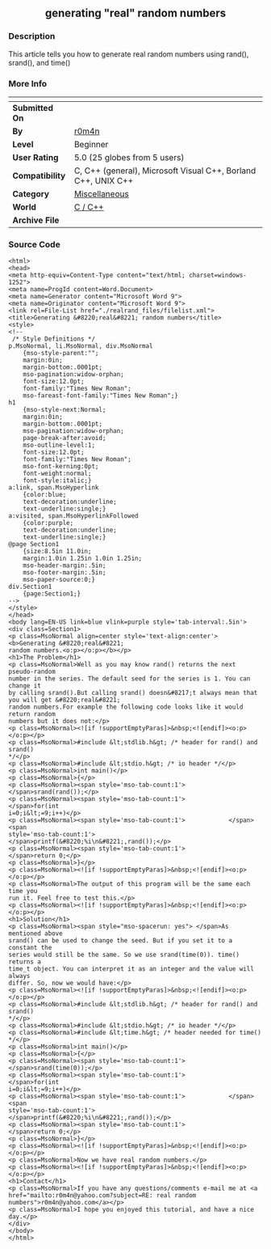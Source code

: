 ﻿<div align="center">

## generating "real" random numbers


</div>

### Description

This article tells you how to generate real random numbers using rand(), srand(), and time()
 
### More Info
 


<span>             |<span>
---                |---
**Submitted On**   |
**By**             |[r0m4n](https://github.com/Planet-Source-Code/PSCIndex/blob/master/ByAuthor/r0m4n.md)
**Level**          |Beginner
**User Rating**    |5.0 (25 globes from 5 users)
**Compatibility**  |C, C\+\+ \(general\), Microsoft Visual C\+\+, Borland C\+\+, UNIX C\+\+
**Category**       |[Miscellaneous](https://github.com/Planet-Source-Code/PSCIndex/blob/master/ByCategory/miscellaneous__3-1.md)
**World**          |[C / C\+\+](https://github.com/Planet-Source-Code/PSCIndex/blob/master/ByWorld/c-c.md)
**Archive File**   |[](https://github.com/Planet-Source-Code/r0m4n-generating-real-random-numbers__3-3020/archive/master.zip)





### Source Code

```
<html>
<head>
<meta http-equiv=Content-Type content="text/html; charset=windows-1252">
<meta name=ProgId content=Word.Document>
<meta name=Generator content="Microsoft Word 9">
<meta name=Originator content="Microsoft Word 9">
<link rel=File-List href="./realrand_files/filelist.xml">
<title>Generating &#8220;real&#8221; random numbers</title>
<style>
<!--
 /* Style Definitions */
p.MsoNormal, li.MsoNormal, div.MsoNormal
	{mso-style-parent:"";
	margin:0in;
	margin-bottom:.0001pt;
	mso-pagination:widow-orphan;
	font-size:12.0pt;
	font-family:"Times New Roman";
	mso-fareast-font-family:"Times New Roman";}
h1
	{mso-style-next:Normal;
	margin:0in;
	margin-bottom:.0001pt;
	mso-pagination:widow-orphan;
	page-break-after:avoid;
	mso-outline-level:1;
	font-size:12.0pt;
	font-family:"Times New Roman";
	mso-font-kerning:0pt;
	font-weight:normal;
	font-style:italic;}
a:link, span.MsoHyperlink
	{color:blue;
	text-decoration:underline;
	text-underline:single;}
a:visited, span.MsoHyperlinkFollowed
	{color:purple;
	text-decoration:underline;
	text-underline:single;}
@page Section1
	{size:8.5in 11.0in;
	margin:1.0in 1.25in 1.0in 1.25in;
	mso-header-margin:.5in;
	mso-footer-margin:.5in;
	mso-paper-source:0;}
div.Section1
	{page:Section1;}
-->
</style>
</head>
<body lang=EN-US link=blue vlink=purple style='tab-interval:.5in'>
<div class=Section1>
<p class=MsoNormal align=center style='text-align:center'><b>Generating &#8220;real&#8221;
random numbers.<o:p></o:p></b></p>
<h1>The Problem</h1>
<p class=MsoNormal>Well as you may know rand() returns the next pseudo-random
number in the series. The default seed for the series is 1. You can change it
by calling srand().But calling srand() doesn&#8217;t always mean that you will get &#8220;real&#8221;
random numbers.For example the following code looks like it would return random
numbers but it does not:</p>
<p class=MsoNormal><![if !supportEmptyParas]>&nbsp;<![endif]><o:p></o:p></p>
<p class=MsoNormal>#include &lt;stdlib.h&gt; /* header for rand() and srand()
*/</p>
<p class=MsoNormal>#include &lt;stdio.h&gt; /* io header */</p>
<p class=MsoNormal>int main()</p>
<p class=MsoNormal>{</p>
<p class=MsoNormal><span style='mso-tab-count:1'>            </span>srand(rand());</p>
<p class=MsoNormal><span style='mso-tab-count:1'>            </span>for(int
i=0;i&lt;=9;i++)</p>
<p class=MsoNormal><span style='mso-tab-count:1'>            </span><span
style='mso-tab-count:1'>            </span>printf(&#8220;%i\n&#8221;,rand());</p>
<p class=MsoNormal><span style='mso-tab-count:1'>            </span>return 0;</p>
<p class=MsoNormal>}</p>
<p class=MsoNormal><![if !supportEmptyParas]>&nbsp;<![endif]><o:p></o:p></p>
<p class=MsoNormal>The output of this program will be the same each time you
run it. Feel free to test this.</p>
<p class=MsoNormal><![if !supportEmptyParas]>&nbsp;<![endif]><o:p></o:p></p>
<h1>Solution</h1>
<p class=MsoNormal><span style="mso-spacerun: yes"> </span>As mentioned above
srand() can be used to change the seed. But if you set it to a constant the
series would still be the same. So we use srand(time(0)). time() returns a
time_t object. You can interpret it as an integer and the value will always
differ. So, now we would have:</p>
<p class=MsoNormal><![if !supportEmptyParas]>&nbsp;<![endif]><o:p></o:p></p>
<p class=MsoNormal>#include &lt;stdlib.h&gt; /* header for rand() and srand()
*/</p>
<p class=MsoNormal>#include &lt;stdio.h&gt; /* io header */</p>
<p class=MsoNormal>#include &lt;time.h&gt; /* header needed for time() */</p>
<p class=MsoNormal>int main()</p>
<p class=MsoNormal>{</p>
<p class=MsoNormal><span style='mso-tab-count:1'>            </span>srand(time(0));</p>
<p class=MsoNormal><span style='mso-tab-count:1'>            </span>for(int
i=0;i&lt;=9;i++)</p>
<p class=MsoNormal><span style='mso-tab-count:1'>            </span><span
style='mso-tab-count:1'>            </span>printf(&#8220;%i\n&#8221;,rand());</p>
<p class=MsoNormal><span style='mso-tab-count:1'>            </span>return 0;</p>
<p class=MsoNormal>}</p>
<p class=MsoNormal><![if !supportEmptyParas]>&nbsp;<![endif]><o:p></o:p></p>
<p class=MsoNormal>Now we have real random numbers.</p>
<p class=MsoNormal><![if !supportEmptyParas]>&nbsp;<![endif]><o:p></o:p></p>
<h1>Contact</h1>
<p class=MsoNormal>If you have any questions/comments e-mail me at <a
href="mailto:r0m4n@yahoo.com?subject=RE: real random numbers">r0m4n@yahoo.com</a></p>
<p class=MsoNormal>I hope you enjoyed this tutorial, and have a nice day.</p>
</div>
</body>
</html>
```

